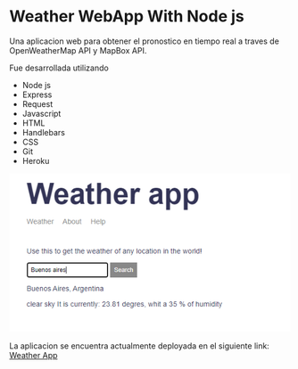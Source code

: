 # Weather WebApp With Node js
Una aplicacion web para obtener el pronostico en tiempo real a traves de OpenWeatherMap API y MapBox API.

Fue desarrollada utilizando

* Node js
* Express
* Request
* Javascript
* HTML
* Handlebars
* CSS
* Git
* Heroku

![alt text](https://github.com/fernandezniko/weather-website/blob/master/public/images/home.PNG?raw=true)

La aplicacion se encuentra actualmente deployada en el siguiente link: 
[Weather App](https://fernandez-weather-application.herokuapp.com/)
